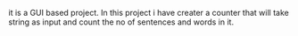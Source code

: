 it is a GUI based project.
In this project i have creater a counter that will take string as input and count the no of sentences and words in it.

